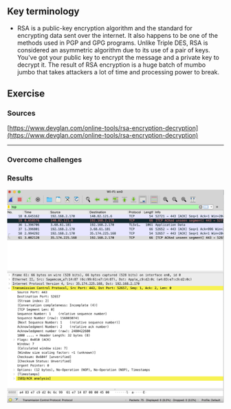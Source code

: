 # 


## Key terminology

- RSA is a public-key encryption algorithm and the standard for encrypting data sent over the internet. It also happens to be one of the methods used in PGP and GPG programs. Unlike Triple DES, RSA is considered an asymmetric algorithm due to its use of a pair of keys. You've got your public key to encrypt the message and a private key to decrypt it. The result of RSA encryption is a huge batch of mumbo jumbo that takes attackers a lot of time and processing power to break.

## Exercise



### Sources

[https://www.devglan.com/online-tools/rsa-encryption-decryption](https://www.devglan.com/online-tools/rsa-encryption-decryption)

****

### Overcome challenges


### Results


![image](/00_includes/networking_03_screenshot.png)

